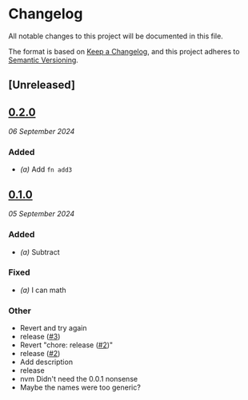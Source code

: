 # Changelog
All notable changes to this project will be documented in this file.

The format is based on [Keep a Changelog](https://keepachangelog.com/en/1.0.0/),
and this project adheres to [Semantic Versioning](https://semver.org/spec/v2.0.0.html).

## [Unreleased]

## [0.2.0](https://github.com/scouten-adobe/rp-sandbox/compare/rp_sandbox_a-v0.1.0...rp_sandbox_a-v0.2.0)
_06 September 2024_

### Added
* *(a)* Add `fn add3`

## [0.1.0](https://github.com/scouten-adobe/rp-sandbox/releases/tag/rp_sandbox_a-v0.1.0)
_05 September 2024_

### Added
* *(a)* Subtract

### Fixed
* *(a)* I can math

### Other
* Revert and try again
* release ([#3](https://github.com/scouten-adobe/rp-sandbox/pull/3))
* Revert "chore: release ([#2](https://github.com/scouten-adobe/rp-sandbox/pull/2))"
* release ([#2](https://github.com/scouten-adobe/rp-sandbox/pull/2))
* Add description
* release
* nvm Didn't need the 0.0.1 nonsense
* Maybe the names were too generic?
